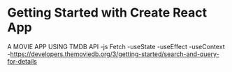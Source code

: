 # Getting Started with Create React App
A MOVIE APP USING TMDB API
-js Fetch
-useState
-useEffect
-useContext 
-https://developers.themoviedb.org/3/getting-started/search-and-query-for-details